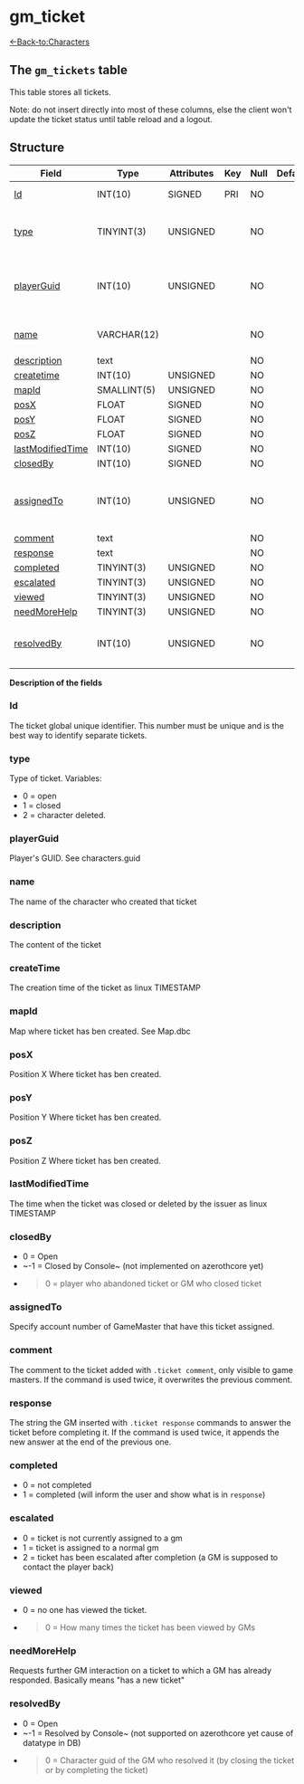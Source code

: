 # gm_ticket

[<-Back-to:Characters](database-characters.md)

## The `gm_tickets` table

This table stores all tickets.

Note: do not insert directly into most of these columns, else the client won't update the ticket status until table reload and a logout.

## Structure

| Field                  | Type        | Attributes | Key | Null | Default | Extra          | Comment                                    |
|------------------------|-------------|------------|-----|------|---------|----------------|--------------------------------------------|
| [Id][1]                | INT(10)     | SIGNED     | PRI | NO   |         | Auto increment |                                            |
| [type][2]              | TINYINT(3)  | UNSIGNED   |     | NO   |         |                | 0 open, 1 closed, 2 character deleted      |
| [playerGuid][3]        | INT(10)     | UNSIGNED   |     | NO   |         |                | Global Unique Identifier of ticket creator |
| [name][4]              | VARCHAR(12) |            |     | NO   |         |                | Name of ticket creator                     |
| [description][5]       | text        |            |     | NO   |         |                |                                            |
| [createtime][6]        | INT(10)     | UNSIGNED   |     | NO   |         |                |                                            |
| [mapId][7]             | SMALLINT(5) | UNSIGNED   |     | NO   |         |                |                                            |
| [posX][8]              | FLOAT       | SIGNED     |     | NO   |         |                |                                            |
| [posY][9]              | FLOAT       | SIGNED     |     | NO   |         |                |                                            |
| [posZ][10]             | FLOAT       | SIGNED     |     | NO   |         |                |                                            |
| [lastModifiedTime][11] | INT(10)     | SIGNED     |     | NO   |         |                |                                            |
| [closedBy][12]         | INT(10)     | SIGNED     |     | NO   |         |                |                                            |
| [assignedTo][13]       | INT(10)     | UNSIGNED   |     | NO   |         |                | GUID of admin to whom ticket is assigned   |
| [comment][14]          | text        |            |     | NO   |         |                |                                            |
| [response][15]         | text        |            |     | NO   |         |                |                                            |
| [completed][16]        | TINYINT(3)  | UNSIGNED   |     | NO   |         |                |                                            |
| [escalated][17]        | TINYINT(3)  | UNSIGNED   |     | NO   |         |                |                                            |
| [viewed][18]           | TINYINT(3)  | UNSIGNED   |     | NO   |         |                |                                            |
| [needMoreHelp][19]     | TINYINT(3)  | UNSIGNED   |     | NO   |         |                |                                            |
| [resolvedBy][20]       | INT(10)     | UNSIGNED   |     | NO   |         |                | GUID of GM who resolved the ticket         |

[1]: #id
[2]: #type
[3]: #playerguid
[4]: #name
[5]: #description
[6]: #createtime
[7]: #mapid
[8]: #posx
[9]: #posy
[10]: #posz
[11]: #lastmodifiedtime
[12]: #closedby
[13]: #assignedto
[14]: #comment
[15]: #response
[16]: #completed
[17]: #escalated
[18]: #viewed
[19]: #needmorehelp
[20]: #resolvedby

**Description of the fields**

### Id

The ticket global unique identifier. This number must be unique and is the best way to identify separate tickets.

### type

Type of ticket. Variables: 
- 0 = open
- 1 = closed
- 2 = character deleted.

### playerGuid

Player's GUID. See characters.guid

### name

The name of the character who created that ticket

### description

The content of the ticket

### createTime

The creation time of the ticket as linux TIMESTAMP

### mapId

Map where ticket has ben created. See Map.dbc

### posX

Position X Where ticket has ben created.

### posY

Position Y Where ticket has ben created.

### posZ

Position Z Where ticket has ben created.

### lastModifiedTime

The time when the ticket was closed or deleted by the issuer as linux TIMESTAMP

### closedBy

- 0 = Open
- ~-1 = Closed by Console~ (not implemented on azerothcore yet)
- > 0 = player who abandoned ticket or GM who closed ticket

### assignedTo

Specify account number of GameMaster that have this ticket assigned.

### comment

The comment to the ticket added with `.ticket comment`, only visible to game masters. If the command is used twice, it overwrites the previous comment.

### response

The string the GM inserted with `.ticket response` commands to answer the ticket before completing it. If the command is used twice, it appends the new answer at the end of the previous one.

### completed

- 0 = not completed
- 1 = completed (will inform the user and show what is in `response`)

### escalated

- 0 = ticket is not currently assigned to a gm
- 1 = ticket is assigned to a normal gm
- 2 = ticket has been escalated after completion (a GM is supposed to contact the player back) 


### viewed

- 0 = no one has viewed the ticket.
- > 0 = How many times the ticket has been viewed by GMs

### needMoreHelp

Requests further GM interaction on a ticket to which a GM has already responded. Basically means "has a new ticket"

### resolvedBy

- 0 = Open
- ~-1 = Resolved by Console~ (not supported on azerothcore yet cause of datatype in DB)
- > 0 = Character guid of the GM who resolved it (by closing the ticket or by completing the ticket)
